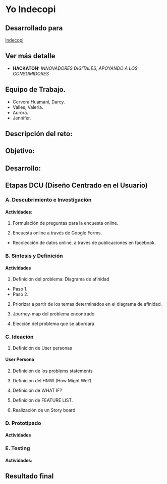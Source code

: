 # Yo Indecopi

## Desarrollado para

[Indecopi]()

## Ver más detalle

* **HACKATON:**  *INNOVADORES DIGITALES, APOYANDO A LOS CONSUMIDORES*

## Equipo de Trabajo.

* Cervera Huamaní, Darcy.
* Valles, Valeria.
* Aurora.
* Jennifer.

## Descripción del reto:

## Objetivo:

## Desarrollo:

## Etapas DCU (Diseño Centrado en el Usuario)

### A. Descubrimiento e Investigación

#### Actividades:

1. Formulación de preguntas para la encuesta online.

2. Encuesta online a través de Google Forms.

* Recolección de datos online, a través de publicaciones en facebook.

### B. Síntesis y Definición

#### Actividades

1. Definición del problema: Diagrama de afinidad

* Paso 1.
* Paso 2.

2. Priorizar a partir de los temas determinados en el diagrama de afinidad.

3. Jpurney-map del problema encontrado

4. Elección del problema que se abordará

### C. Ideación

1. Definición de User personas

#### User Persona

2. Definición de los problems statements

3. Definición del HMW (How Might We?)

4. Definición de WHAT IF?

5. Definición de FEATURE LIST.

6. Realización de un Story board

### D. Prototipado

#### Actividades

### E. Testing

#### Actividades:

## Resultado final

